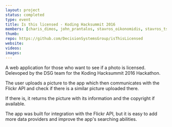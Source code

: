 ```yaml
---
layout: project
status: completed
type: event
title: Is this licensed - Koding Hacksummit 2016
members: [charis_dimos, john_prantalos, stavros_oikonomidis, stavros_tsourlidakis, thanasis_lilis, theodore_kounas]
thumb:
repo: https://github.com/DecisionSystemsGroup/isThisLicensed
website:
videos:
images:
---
```

A web application for those who want to see if a photo is licensed. Delevoped
by the DSG team for the Koding Hacksummit 2016 Hackathon.

The user uploads a picture to the app which then communicates with the Flickr
API and check if there is a similar picture uploaded there.

If there is, it returns the picture with its information and the copyright if
available.

The app was built for integration with the Flickr API, but it is easy to add
more data providers and improve the app's searching abilities.

